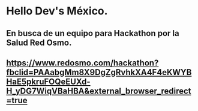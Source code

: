 # Hello Dev's México.

## En busca de un equipo para Hackathon por la Salud Red Osmo.

## https://www.redosmo.com/hackathon?fbclid=PAAabgMm8X9DgZgRvhkXA4F4eKWYBHaE5pkruFOQeEUXd-H_yDG7WiqVBaHBA&external_browser_redirect=true
